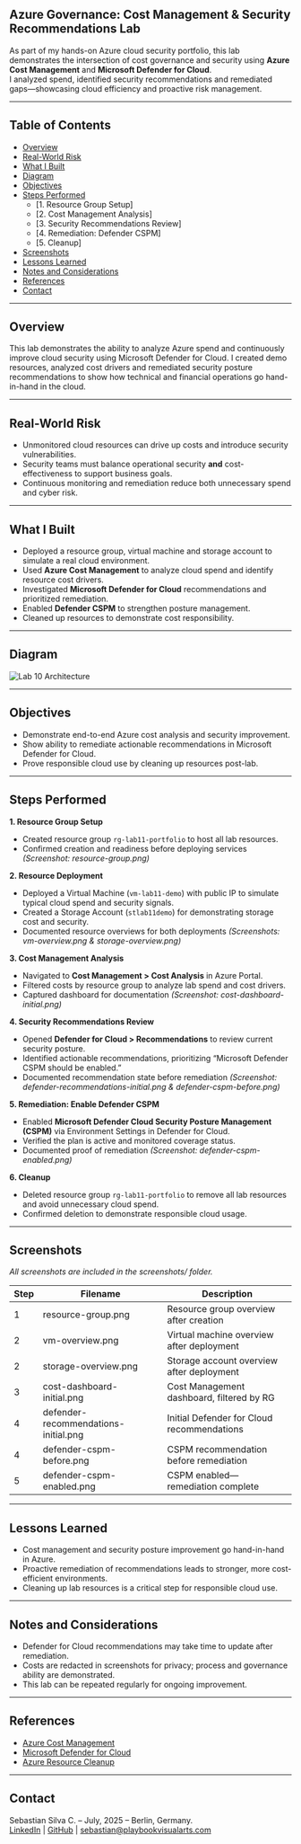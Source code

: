 ## Azure Governance: Cost Management & Security Recommendations Lab

As part of my hands-on Azure cloud security portfolio, this lab demonstrates the intersection of cost governance and security using **Azure Cost Management** and **Microsoft Defender for Cloud**.  
I analyzed spend, identified security recommendations and remediated gaps—showcasing cloud efficiency and proactive risk management.

---

## Table of Contents

- [Overview](#overview)
- [Real-World Risk](#real-world-risk)
- [What I Built](#what-i-built)
- [Diagram](#diagram)
- [Objectives](#objectives)
- [Steps Performed](#steps-performed)
  - [1. Resource Group Setup]
  - [2. Cost Management Analysis]
  - [3. Security Recommendations Review]
  - [4. Remediation: Defender CSPM]
  - [5. Cleanup]
- [Screenshots](#screenshots)
- [Lessons Learned](#lessons-learned)
- [Notes and Considerations](#notes-and-considerations)
- [References](#references)
- [Contact](#contact)

---

## Overview

This lab demonstrates the ability to analyze Azure spend and continuously improve cloud security using Microsoft Defender for Cloud. I created demo resources, analyzed cost drivers and remediated security posture recommendations to show how technical and financial operations go hand-in-hand in the cloud.

---

## Real-World Risk

- Unmonitored cloud resources can drive up costs and introduce security vulnerabilities.
- Security teams must balance operational security **and** cost-effectiveness to support business goals.
- Continuous monitoring and remediation reduce both unnecessary spend and cyber risk.

---

## What I Built

- Deployed a resource group, virtual machine and storage account to simulate a real cloud environment.
- Used **Azure Cost Management** to analyze cloud spend and identify resource cost drivers.
- Investigated **Microsoft Defender for Cloud** recommendations and prioritized remediation.
- Enabled **Defender CSPM** to strengthen posture management.
- Cleaned up resources to demonstrate cost responsibility.

---

## Diagram

![Lab 10 Architecture](diagram.png)

---

## Objectives

- Demonstrate end-to-end Azure cost analysis and security improvement.
- Show ability to remediate actionable recommendations in Microsoft Defender for Cloud.
- Prove responsible cloud use by cleaning up resources post-lab.

---

## Steps Performed

**1. Resource Group Setup**  
   - Created resource group `rg-lab11-portfolio` to host all lab resources.  
   - Confirmed creation and readiness before deploying services *(Screenshot: resource-group.png)*

**2. Resource Deployment**  
   - Deployed a Virtual Machine (`vm-lab11-demo`) with public IP to simulate typical cloud spend and security signals.  
   - Created a Storage Account (`stlab11demo`) for demonstrating storage cost and security.  
   - Documented resource overviews for both deployments *(Screenshots: vm-overview.png & storage-overview.png)*

**3. Cost Management Analysis**  
   - Navigated to **Cost Management > Cost Analysis** in Azure Portal.  
   - Filtered costs by resource group to analyze lab spend and cost drivers.  
   - Captured dashboard for documentation *(Screenshot: cost-dashboard-initial.png)*

**4. Security Recommendations Review**  
   - Opened **Defender for Cloud > Recommendations** to review current security posture.  
   - Identified actionable recommendations, prioritizing “Microsoft Defender CSPM should be enabled.”  
   - Documented recommendation state before remediation *(Screenshot: defender-recommendations-initial.png & defender-cspm-before.png)*

**5. Remediation: Enable Defender CSPM**  
   - Enabled **Microsoft Defender Cloud Security Posture Management (CSPM)** via Environment Settings in Defender for Cloud.  
   - Verified the plan is active and monitored coverage status.  
   - Documented proof of remediation *(Screenshot: defender-cspm-enabled.png)*

**6. Cleanup**  
   - Deleted resource group `rg-lab11-portfolio` to remove all lab resources and avoid unnecessary cloud spend.  
   - Confirmed deletion to demonstrate responsible cloud usage.

---

## Screenshots

*All screenshots are included in the screenshots/ folder.*

| Step | Filename                             | Description                                 |
|------|--------------------------------------|---------------------------------------------|
| 1    | resource-group.png                   | Resource group overview after creation      |
| 2    | vm-overview.png                      | Virtual machine overview after deployment   |
| 2    | storage-overview.png                 | Storage account overview after deployment   |
| 3    | cost-dashboard-initial.png           | Cost Management dashboard, filtered by RG   |
| 4    | defender-recommendations-initial.png | Initial Defender for Cloud recommendations  |
| 4    | defender-cspm-before.png             | CSPM recommendation before remediation      |
| 5    | defender-cspm-enabled.png            | CSPM enabled—remediation complete           |

---

## Lessons Learned

- Cost management and security posture improvement go hand-in-hand in Azure.
- Proactive remediation of recommendations leads to stronger, more cost-efficient environments.
- Cleaning up lab resources is a critical step for responsible cloud use.

---

## Notes and Considerations

- Defender for Cloud recommendations may take time to update after remediation.
- Costs are redacted in screenshots for privacy; process and governance ability are demonstrated.
- This lab can be repeated regularly for ongoing improvement.

---

## References

- [Azure Cost Management](https://learn.microsoft.com/en-us/azure/cost-management-billing/)
- [Microsoft Defender for Cloud](https://learn.microsoft.com/en-us/azure/defender-for-cloud/)
- [Azure Resource Cleanup](https://learn.microsoft.com/en-us/azure/azure-resource-manager/management/delete-resource-group?tabs=azure-portal)

---

## Contact

Sebastian Silva C. – July, 2025 – Berlin, Germany.  
[LinkedIn](https://www.linkedin.com/in/sebastiansilc) | [GitHub](https://github.com/SebaSilC) | [sebastian@playbookvisualarts.com](mailto:sebastian@playbookvisualarts.com)

